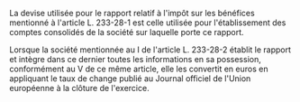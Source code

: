 La devise utilisée pour le rapport relatif à l'impôt sur les bénéfices mentionné à l'article L. 233-28-1 est celle utilisée pour l'établissement des comptes consolidés de la société sur laquelle porte ce rapport.

Lorsque la société mentionnée au I de l'article L. 233-28-2 établit le rapport et intègre dans ce dernier toutes les informations en sa possession, conformément au V de ce même article, elle les convertit en euros en appliquant le taux de change publié au Journal officiel de l'Union européenne à la clôture de l'exercice.
